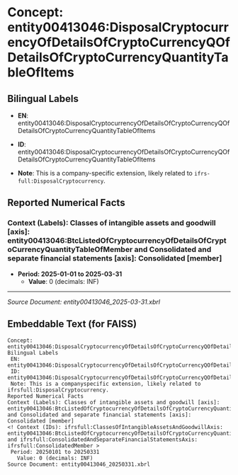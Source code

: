 # Concept: entity00413046:DisposalCryptocurrencyOfDetailsOfCryptoCurrencyQOfDetailsOfCryptoCurrencyQuantityTableOfItems

## Bilingual Labels
- **EN**: entity00413046:DisposalCryptocurrencyOfDetailsOfCryptoCurrencyQOfDetailsOfCryptoCurrencyQuantityTableOfItems

- **ID**: entity00413046:DisposalCryptocurrencyOfDetailsOfCryptoCurrencyQOfDetailsOfCryptoCurrencyQuantityTableOfItems
- **Note**: This is a company-specific extension, likely related to `ifrs-full:DisposalCryptocurrency`.

## Reported Numerical Facts

### **Context (Labels): Classes of intangible assets and goodwill [axis]: entity00413046:BtcListedOfCryptocurrencyOfDetailsOfCryptoCurrencyQuantityTableOfMember and Consolidated and separate financial statements [axis]: Consolidated [member]**
<!-- Context (IDs): ifrs-full:ClassesOfIntangibleAssetsAndGoodwillAxis: entity00413046:BtcListedOfCryptocurrencyOfDetailsOfCryptoCurrencyQuantityTableOfMember and ifrs-full:ConsolidatedAndSeparateFinancialStatementsAxis: ifrs-full:ConsolidatedMember -->
- **Period: 2025-01-01 to 2025-03-31**
  - **Value**: 0 (decimals: INF)

---
*Source Document: entity00413046_2025-03-31.xbrl*
## Embeddable Text (for FAISS)
```text
Concept: entity00413046:DisposalCryptocurrencyOfDetailsOfCryptoCurrencyQOfDetailsOfCryptoCurrencyQuantityTableOfItems
Bilingual Labels
 EN: entity00413046:DisposalCryptocurrencyOfDetailsOfCryptoCurrencyQOfDetailsOfCryptoCurrencyQuantityTableOfItems
 ID: entity00413046:DisposalCryptocurrencyOfDetailsOfCryptoCurrencyQOfDetailsOfCryptoCurrencyQuantityTableOfItems
 Note: This is a companyspecific extension, likely related to ifrsfull:DisposalCryptocurrency.
Reported Numerical Facts
Context (Labels): Classes of intangible assets and goodwill [axis]: entity00413046:BtcListedOfCryptocurrencyOfDetailsOfCryptoCurrencyQuantityTableOfMember and Consolidated and separate financial statements [axis]: Consolidated [member]
<! Context (IDs): ifrsfull:ClassesOfIntangibleAssetsAndGoodwillAxis: entity00413046:BtcListedOfCryptocurrencyOfDetailsOfCryptoCurrencyQuantityTableOfMember and ifrsfull:ConsolidatedAndSeparateFinancialStatementsAxis: ifrsfull:ConsolidatedMember >
 Period: 20250101 to 20250331
   Value: 0 (decimals: INF)
Source Document: entity00413046_20250331.xbrl
```